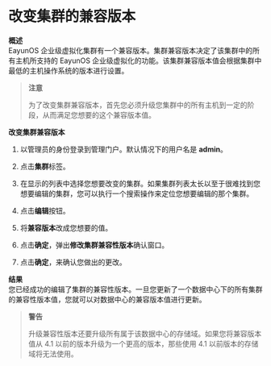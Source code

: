 # 改变集群的兼容版本

**概述**<br/>
EayunOS 企业级虚拟化集群有一个兼容版本。集群兼容版本决定了该集群中的所有主机所支持的 EayunOS 企业级虚拟化的功能。该集群兼容版本值会根据集群中最低的主机操作系统的版本进行设置。

> **注意**
>
> 为了改变集群兼容版本，首先您必须升级您集群中的所有主机到一定的阶段，从而满足您想要的这个兼容版本值。

**改变集群兼容版本**
1. 以管理员的身份登录到管理门户。默认情况下的用户名是 **admin**。

2. 点击**集群**标签。

3. 在显示的列表中选择您想要改变的集群。如果集群列表太长以至于很难找到您想要编辑的集群，您可以执行一个搜索操作来定位您想要编辑的那个集群。

4. 点击**编辑**按钮。

5. 将**兼容版本**改成您想要的值。

6. 点击**确定**，弹出**修改集群兼容性版本**确认窗口。

7. 点击**确定**，来确认您做出的更改。

**结果**<br/>
您已经成功的编辑了集群的兼容性版本。一旦您更新了一个数据中心下的所有集群的兼容性版本值，您就可以对数据中心的兼容版本值进行更新。

> **警告**
>
> 升级兼容性版本还要升级所有属于该数据中心的存储域。如果您将兼容版本值从 4.1 以前的版本升级为一个更高的版本，那些使用 4.1 以前版本的存储域将无法使用。
